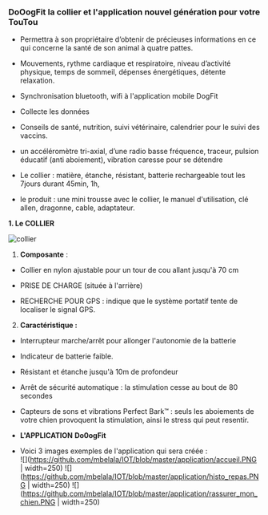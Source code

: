 ### DoOogFit la collier et l'application nouvel génération pour votre TouTou ##

- Permettra à son propriétaire d’obtenir de précieuses informations en ce qui concerne la santé de son animal à quatre pattes.

- Mouvements, rythme cardiaque et respiratoire, niveau d’activité physique, temps de sommeil, dépenses énergétiques, détente relaxation.

- Synchronisation bluetooth, wifi à l'application mobile DogFit
- Collecte les données
- Conseils de santé, nutrition, suivi vétérinaire, calendrier pour le suivi des vaccins.
- un accéléromètre tri-axial, d’une radio basse fréquence, traceur, pulsion éducatif (anti aboiement), vibration caresse pour se détendre
- Le collier : matière, étanche, résistant, batterie rechargeable tout les 7jours durant 45min, 1h, 

- le produit : une mini trousse avec le collier, le manuel d'utilisation, clé allen, dragonne, cable, adaptateur. 

**1.  Le COLLIER**

![collier](https://user-images.githubusercontent.com/37441518/85844797-9d031a80-b7a3-11ea-8f35-d7946d3c39d0.JPG)

1. **Composante** : </br>

-  Collier en nylon ajustable pour un tour de cou allant jusqu'à 70 cm

- PRISE DE CHARGE (située à l'arrière)

- RECHERCHE POUR GPS : indique que le système portatif tente de localiser le signal GPS.

2. **Caractéristique  :**

- Interrupteur marche/arrêt pour allonger l'autonomie de la batterie

- Indicateur de batterie faible.

- Résistant et étanche jusqu'à 10m de profondeur

- Arrêt de sécurité automatique : la stimulation cesse au bout de 80 secondes

- Capteurs de sons et vibrations Perfect Bark™ : seuls les aboiements de votre chien provoquent la stimulation, ainsi le stress qui peut resentir.

- **L'APPLICATION**  **Do0ogFit**

- Voici 3 images exemples de l'application qui sera créée :\
![](https://github.com/mbelala/IOT/blob/master/application/accueil.PNG | width=250)
![](https://github.com/mbelala/IOT/blob/master/application/histo_repas.PNG | width=250)
![](https://github.com/mbelala/IOT/blob/master/application/rassurer_mon_chien.PNG | width=250)
